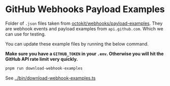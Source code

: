 # GitHub Webhooks Payload Examples

Folder of `.json` files taken from [octokit/webhooks/payload-examples](https://github.com/octokit/webhooks/blob/main/payload-examples/README.md). They are webhook events and payload examples from `api.github.com`. Which we can use for testing.

You can update these example files by running the below command.

**Make sure you have a `GITHUB_TOKEN` in your `.env`. Otherwise you will hit the GitHub API rate limit very quickly.**

```bash
pnpm run download-webhook-examples
```

See [../bin/download-webhook-examples.ts](../bin/download-webhook-exanples.ts)